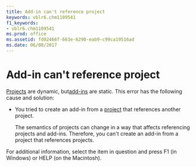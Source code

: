 ```yaml
---
title: Add-in can't reference project
keywords: vblr6.chm1109541
f1_keywords:
- vblr6.chm1109541
ms.prod: office
ms.assetid: fd02466f-663e-6290-eab9-c99ca19516ad
ms.date: 06/08/2017
---
```



# Add-in can't reference project

[Projects](../../Glossary/vbe-glossary.md#Project) are dynamic, but[add-ins](../../Glossary/vbe-glossary.md#add-in) are static. This error has the following cause and solution:



- You tried to create an add-in from a [project](../../Glossary/vbe-glossary.md#project) that references another project.
    
    The semantics of projects can change in a way that affects referencing projects and add-ins. Therefore, you can't create an add-in from a project that references projects.
    

For additional information, select the item in question and press F1 (in Windows) or HELP (on the Macintosh).

